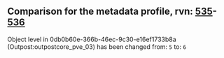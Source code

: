 ## Comparison for the metadata profile, rvn: [535](https://github.com/PRO100KatYT/FortniteProfileRevisions/tree/main/profiles/metadata/535%20metadata.json)-[536](https://github.com/PRO100KatYT/FortniteProfileRevisions/tree/main/profiles/metadata/536%20metadata.json)

Object level in 0db0b60e-366b-46ec-9c30-e16ef1733b8a (Outpost:outpostcore_pve_03) has been changed from: `5` to: `6`
<br><br>
